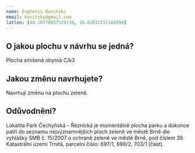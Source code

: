 ```yaml
---
name: Evghenii Kunitski
email: kunitsky@gmail.com
latlon: [49.18778857529138, 16.62032157182694]
---
```


## O jakou plochu v návrhu se jedná?

Plocha smíšená obytná C/k3

## Jakou změnu navrhujete?

Navrhuji změnu na plochu zeleně.

## Odůvodnění?

Lokalita Park Čechyňská – Řeznická je momentálně plocha parku a dokonce patří do seznamu nejvýznamnějších ploch zeleně ve městě Brně dle vyhlášky SMB č. 15/2007 o ochraně zeleně ve městě Brně, pod číslem 39. Katastrální území  Trnitá, parcelní číslo:  697/1, 698/2, 703/1 (část).

